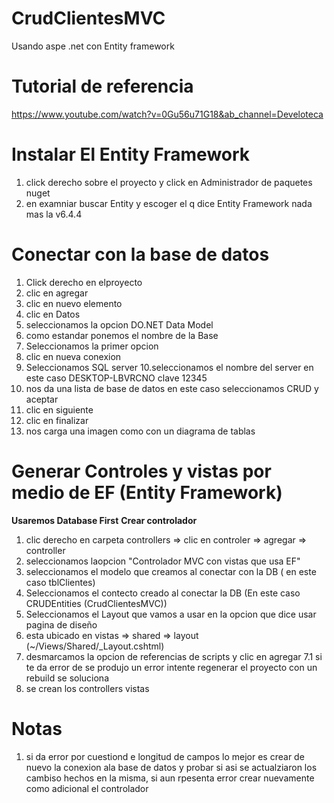 # CrudClientesMVC
Usando aspe .net con Entity framework 

# Tutorial de referencia 
https://www.youtube.com/watch?v=0Gu56u71G18&ab_channel=Develoteca

# Instalar El Entity Framework
1. click derecho sobre el proyecto y click en Administrador de paquetes nuget
2. en examniar buscar Entity y escoger el q dice Entity Framework nada mas la v6.4.4

# Conectar con la base de datos 
1. Click derecho en elproyecto
2. clic en agregar
3. clic en nuevo elemento
4. clic en Datos
5. seleccionamos la opcion DO.NET Data Model
6. como estandar ponemos el nombre de la Base
7. Seleccionamos la primer opcion
8. clic en nueva conexion
9. Seleccionamos SQL server
10.seleccionamos el nombre del server en este caso DESKTOP-LBVRCNO clave 12345
11. nos da una lista de base de datos en este caso seleccionamos CRUD
y aceptar
12. clic en siguiente
13. clic en finalizar
14. nos carga una imagen como con un diagrama de tablas

# Generar Controles y vistas por medio de EF (Entity Framework)
**Usaremos Database First**
**Crear controlador**
1. clic derecho en carpeta controllers => clic en controler => agregar => controller
2. seleccionamos laopcion "Controlador MVC con vistas que usa EF"
3. seleccionamos el modelo que creamos al conectar con la DB ( en este caso tblClientes) 
4. Seleccionamos el contecto creado al conectar la DB (En este caso CRUDEntities (CrudClientesMVC))
5. Seleccionamos el Layout que vamos a usar en la opcion que dice usar pagina de diseño
6. esta ubicado en vistas => shared => layout (~/Views/Shared/_Layout.cshtml) 
7. desmarcamos la opcion de referencias de scripts y clic en agregar 
    7.1 si te da error de se produjo un error intente regenerar el proyecto con un rebuild se soluciona
8. se crean los controllers vistas 

# Notas
1. si da error por cuestiond e longitud de campos lo mejor es crear de nuevo la conexion ala base de datos y probar si asi se actualziaron 
los cambiso hechos en la misma, si aun rpesenta error crear nuevamente como adicional el controlador 